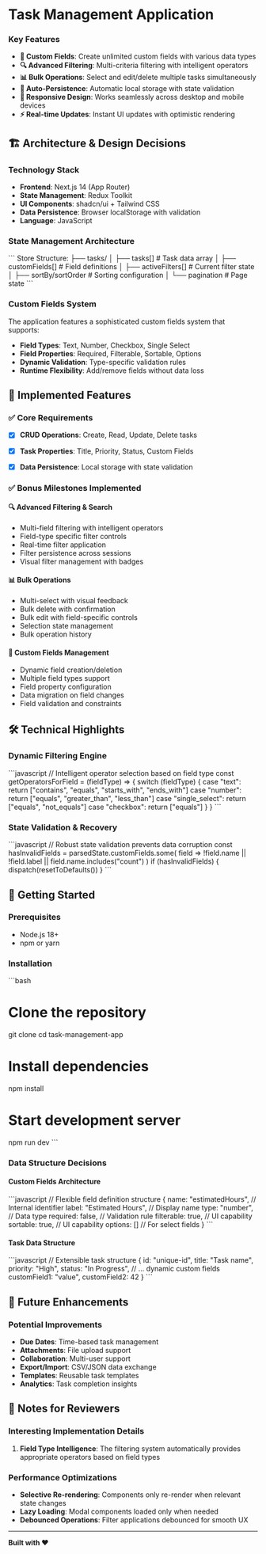 # Task Management Application





### Key Features

- **🔧 Custom Fields**: Create unlimited custom fields with various data types
- **🔍 Advanced Filtering**: Multi-criteria filtering with intelligent operators
- **📊 Bulk Operations**: Select and edit/delete multiple tasks simultaneously
- **💾 Auto-Persistence**: Automatic local storage with state validation
- **📱 Responsive Design**: Works seamlessly across desktop and mobile devices
- **⚡ Real-time Updates**: Instant UI updates with optimistic rendering

## 🏗️ Architecture & Design Decisions

### Technology Stack

- **Frontend**: Next.js 14 (App Router)
- **State Management**: Redux Toolkit
- **UI Components**: shadcn/ui + Tailwind CSS
- **Data Persistence**: Browser localStorage with validation
- **Language**: JavaScript 



### State Management Architecture

\`\`\`
Store Structure:
├── tasks/
│   ├── tasks[]           # Task data array
│   ├── customFields[]    # Field definitions
│   ├── activeFilters[]   # Current filter state
│   ├── sortBy/sortOrder  # Sorting configuration
│   └── pagination       # Page state
\`\`\`

### Custom Fields System

The application features a sophisticated custom fields system that supports:

- **Field Types**: Text, Number, Checkbox, Single Select
- **Field Properties**: Required, Filterable, Sortable, Options
- **Dynamic Validation**: Type-specific validation rules
- **Runtime Flexibility**: Add/remove fields without data loss

## 🎯 Implemented Features

### ✅ Core Requirements
- [x] **CRUD Operations**: Create, Read, Update, Delete tasks
- [x] **Task Properties**: Title, Priority, Status, Custom Fields
- [x] **Data Persistence**: Local storage with state validation


### ✅ Bonus Milestones Implemented

#### 🔍 **Advanced Filtering & Search**
- Multi-field filtering with intelligent operators
- Field-type specific filter controls
- Real-time filter application
- Filter persistence across sessions
- Visual filter management with badges

#### 📊 **Bulk Operations**
- Multi-select with visual feedback
- Bulk delete with confirmation
- Bulk edit with field-specific controls
- Selection state management
- Bulk operation history


#### 🔧 **Custom Fields Management**
- Dynamic field creation/deletion
- Multiple field types support
- Field property configuration
- Data migration on field changes
- Field validation and constraints


## 🛠️ Technical Highlights


### Dynamic Filtering Engine
\`\`\`javascript
// Intelligent operator selection based on field type
const getOperatorsForField = (fieldType) => {
  switch (fieldType) {
    case "text": return ["contains", "equals", "starts_with", "ends_with"]
    case "number": return ["equals", "greater_than", "less_than"]
    case "single_select": return ["equals", "not_equals"]
    case "checkbox": return ["equals"]
  }
}
\`\`\`

### State Validation & Recovery
\`\`\`javascript
// Robust state validation prevents data corruption
const hasInvalidFields = parsedState.customFields.some(
  field => !field.name || !field.label || field.name.includes("count")
)
if (hasInvalidFields) {
  dispatch(resetToDefaults())
}
\`\`\`


## 🚀 Getting Started

### Prerequisites
- Node.js 18+ 
- npm or yarn

### Installation
\`\`\`bash
# Clone the repository
git clone <repository-url>
cd task-management-app

# Install dependencies
npm install

# Start development server
npm run dev
\`\`\`



### Data Structure Decisions

#### Custom Fields Architecture
\`\`\`javascript
// Flexible field definition structure
{
  name: "estimatedHours",      // Internal identifier
  label: "Estimated Hours",    // Display name
  type: "number",             // Data type
  required: false,            // Validation rule
  filterable: true,           // UI capability
  sortable: true,             // UI capability
  options: []                 // For select fields
}
\`\`\`

#### Task Data Structure
\`\`\`javascript
// Extensible task structure
{
  id: "unique-id",
  title: "Task name",
  priority: "High",
  status: "In Progress",
  // ... dynamic custom fields
  customField1: "value",
  customField2: 42
}
\`\`\`

## 🔮 Future Enhancements

### Potential Improvements
- **Due Dates**: Time-based task management
- **Attachments**: File upload support
- **Collaboration**: Multi-user support
- **Export/Import**: CSV/JSON data exchange
- **Templates**: Reusable task templates
- **Analytics**: Task completion insights


## 📝 Notes for Reviewers

### Interesting Implementation Details

1. **Field Type Intelligence**: The filtering system automatically provides appropriate operators based on field types


### Performance Optimizations

- **Selective Re-rendering**: Components only re-render when relevant state changes
- **Lazy Loading**: Modal components loaded only when needed
- **Debounced Operations**: Filter applications debounced for smooth UX


---

**Built with ❤️**
